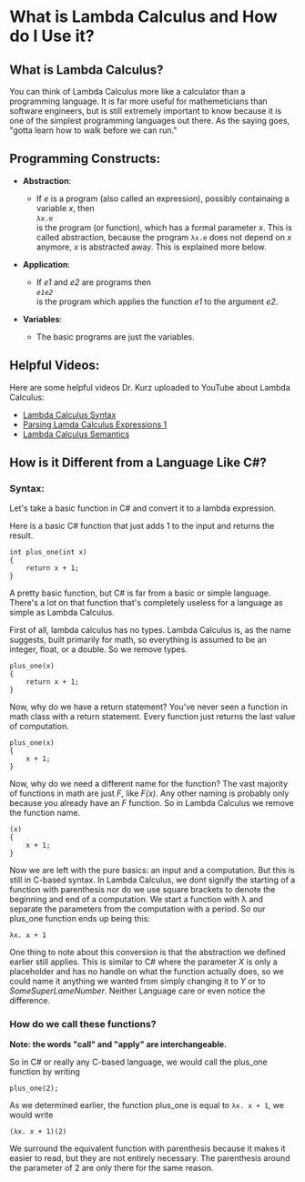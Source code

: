 # What is Lambda Calculus and How do I Use it?

## What is Lambda Calculus?
You can think of Lambda Calculus more like a calculator than a programming language. It is far more useful for mathemeticians than software engineers, but is still extremely important to know because it is one of the simplest programming languages out there. As the saying goes, "gotta learn how to walk before we can run."


## Programming Constructs:
- **Abstraction**:
    - If *e* is a program (also called an expression), possibly containaing a variable *x*, then <br />
    `λx.e` <br/>
    is the program (or function), which has a formal parameter *x*. This is called abstraction, because the program `λx.e` does not depend on *x* anymore, *x* is abstracted away. This is explained more below.

- **Application**:
    - If *e1* and *e2* are programs then <br/>
    *`e1e2`* <br/>
    is the program which applies the function *e1* to the argument *e2*.

- **Variables**:
    - The basic programs are just the variables.


## Helpful Videos:
Here are some helpful videos Dr. Kurz uploaded to YouTube about Lambda Calculus:
- [Lambda Calculus Syntax](https://www.youtube.com/watch?v=D0kH1BpNr14&feature=youtu.be)
- [Parsing Lamda Calculus Expressions 1](https://www.youtube.com/watch?v=eYstx7uuE6c&feature=youtu.be)
- [Lambda Calculus Semantics](https://www.youtube.com/watch?v=h4aT42t7v9c&feature=youtu.be)


## How is it Different from a Language Like C#?

### Syntax:
Let's take a basic function in C# and convert it to a lambda expression. 

Here is a basic C# function that just adds 1 to the input and returns the result.
```
int plus_one(int x)
{
    return x + 1;
}
```
A pretty basic function, but C# is far from a basic or simple language. There's a lot on that function that's completely useless for a language as simple as Lambda Calculus.

First of all, lambda calculus has no types. Lambda Calculus is, as the name suggests, built primarily for math, so everything is assumed to be an integer, float, or a double. So we remove types.
```
plus_one(x)
{
    return x + 1;
}
```
Now, why do we have a return statement? You've never seen a function in math class with a return statement. Every function just returns the last value of computation.
```
plus_one(x)
{
    x + 1;
}
```
Now, why do we need a different name for the function? The vast majority of functions in math are just *F*, like *F(x)*. Any other naming is probably only because you already have an *F* function. So in Lambda Calculus we remove the function name.
```
(x)
{
    x + 1;
}
```
Now we are left with the pure basics: an input and a computation. But this is still in C-based syntax. In Lambda Calculus, we dont signify the starting of a function with parenthesis nor do we use square brackets to denote the beginning and end of a computation. We start a function with λ and separate the parameters from the computation with a period. So our plus_one function ends up being this:
```
λx. x + 1
```

One thing to note about this conversion is that the abstraction we defined earlier still applies. This is similar to C# where the parameter *X* is only a placeholder and has no handle on what the function actually does, so we could name it anything we wanted from simply changing it to *Y* or to *SomeSuperLameNumber*. Neither Language care or even notice the difference.

### How do we call these functions?
**Note: the words "call" and "apply" are interchangeable.**

So in C# or really any C-based language, we would call the plus_one function by writing
```
plus_one(2);
```
As we determined earlier, the function plus_one is equal to `λx. x + 1`, we would write
```
(λx. x + 1)(2)
```
We surround the equivalent function with parenthesis because it makes it easier to read, but they are not entirely necessary. The parenthesis around the parameter of 2 are only there for the same reason.